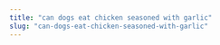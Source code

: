 ```yaml
---
title: "can dogs eat chicken seasoned with garlic"
slug: "can-dogs-eat-chicken-seasoned-with-garlic"
---
```


